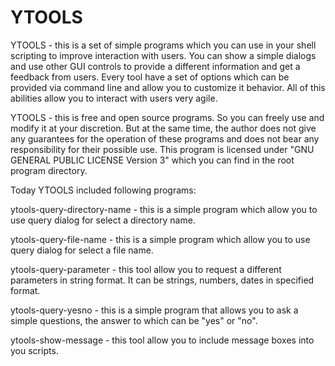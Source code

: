 # YTOOLS

YTOOLS - this is a set of simple programs which you can use in your shell scripting to improve interaction with users.
You can show a simple dialogs and use other GUI controls to provide a different information and get a feedback from users.
Every tool have a set of options which can be provided via command line and allow you to customize it behavior.
All of this abilities allow you to interact with users very agile.

YTOOLS - this is free and open source programs.
So you can freely use and modify it at your discretion.
But at the same time, the author does not give any guarantees for the operation of these programs and does not bear any responsibility for their possible use.
This program is licensed under "GNU GENERAL PUBLIC LICENSE Version 3" which you can find in the root program directory.

Today YTOOLS included following programs:

ytools-query-directory-name - this is a simple program which allow you to use query dialog for select a directory name.

ytools-query-file-name - this is a simple program which allow you to use query dialog for select a file name.

ytools-query-parameter - this tool allow you to request a different parameters in string format. It can be strings, numbers, dates in specified format.

ytools-query-yesno - this is a simple program that allows you to ask a simple questions, the answer to which can be "yes" or "no".

ytools-show-message - this tool allow you to include message boxes into you scripts.
